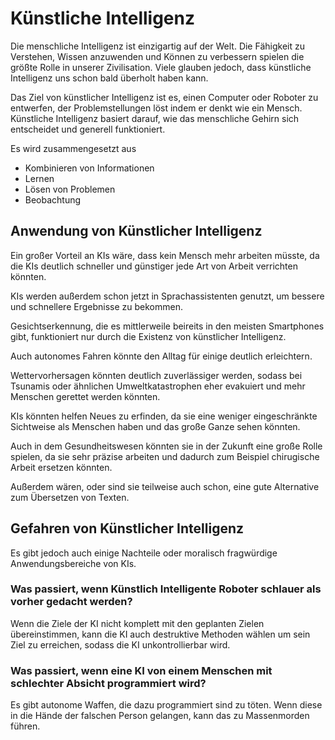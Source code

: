 # Künstliche Intelligenz
Die menschliche Intelligenz ist einzigartig auf der Welt. Die Fähigkeit zu Verstehen, Wissen anzuwenden
und Können zu verbessern spielen die größte Rolle in unserer Zivilisation. 
Viele glauben jedoch, dass künstliche Intelligenz uns schon bald überholt haben kann.

Das Ziel von künstlicher Intelligenz ist es, einen Computer oder Roboter zu entwerfen, der Problemstellungen 
löst indem er denkt wie ein Mensch. Künstliche Intelligenz basiert darauf, wie das menschliche Gehirn sich 
entscheidet und generell funktioniert.

Es wird zusammengesetzt aus 

  * Kombinieren von Informationen
  * Lernen
  * Lösen von Problemen
  * Beobachtung

## Anwendung von Künstlicher Intelligenz
Ein großer Vorteil an KIs wäre, dass kein Mensch mehr arbeiten müsste, da die KIs deutlich schneller und 
günstiger jede Art von Arbeit verrichten könnten.

KIs werden außerdem schon jetzt in Sprachassistenten genutzt, um bessere und schnellere Ergebnisse zu bekommen.

Gesichtserkennung, die es mittlerweile beireits in den meisten Smartphones gibt, funktioniert nur durch die 
Existenz von künstlicher Intelligenz.

Auch autonomes Fahren könnte den Alltag für einige deutlich erleichtern.

Wettervorhersagen könnten deutlich zuverlässiger werden, sodass bei Tsunamis oder ähnlichen Umweltkatastrophen
eher evakuiert und mehr Menschen gerettet werden könnten.

KIs könnten helfen Neues zu erfinden, da sie eine weniger eingeschränkte Sichtweise als Menschen haben und 
das große Ganze sehen könnten.

Auch in dem Gesundheitswesen könnten sie in der Zukunft eine große Rolle spielen, da sie sehr präzise arbeiten und
dadurch zum Beispiel chirugische Arbeit ersetzen könnten.

Außerdem wären, oder sind sie teilweise auch schon, eine gute Alternative zum Übersetzen von Texten.

## Gefahren von Künstlicher Intelligenz
Es gibt jedoch auch einige Nachteile oder moralisch fragwürdige Anwendungsbereiche von KIs.

### Was passiert, wenn Künstlich Intelligente Roboter schlauer als vorher gedacht werden? 
Wenn die Ziele der KI nicht komplett mit den geplanten Zielen übereinstimmen, kann die KI auch destruktive 
Methoden wählen um sein Ziel zu erreichen, sodass die KI unkontrollierbar wird.

### Was passiert, wenn eine KI von einem Menschen mit schlechter Absicht programmiert wird?
Es gibt autonome Waffen, die dazu programmiert sind zu töten. Wenn diese in die Hände der falschen Person gelangen, 
kann das zu Massenmorden führen. 

